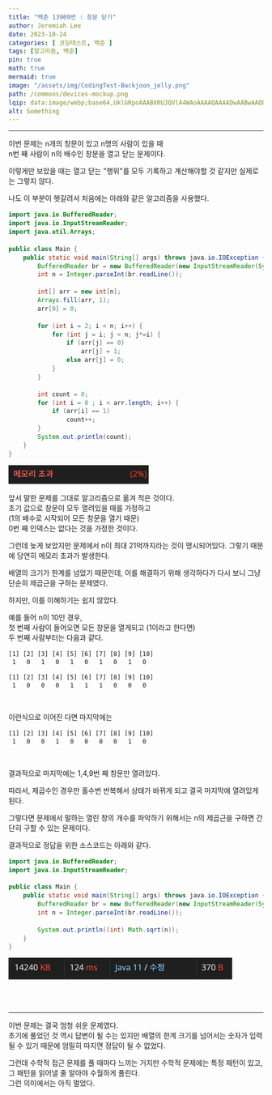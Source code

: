 ```yaml
---
title: "백준 13909번 : 창문 닫기"
author: Jeremiah Lee
date: 2023-10-24
categories: [ 코딩테스트, 백준 ]
tags: [알고리즘, 백준]
pin: true
math: true
mermaid: true
image: "/assets/img/CodingTest-Backjoon_jelly.png"
path: /commons/devices-mockup.png
lqip: data:image/webp;base64,UklGRpoAAABXRUJQVlA4WAoAAAAQAAAADwAABwAAQUxQSDIAAAARL0AmbZurmr57yyIiqE8oiG0bejIYEQTgqiDA9vqnsUSI6H+oAERp2HZ65qP/VIAWAFZQOCBCAAAA8AEAnQEqEAAIAAVAfCWkAALp8sF8rgRgAP7o9FDvMCkMde9PK7euH5M1m6VWoDXf2FkP3BqV0ZYbO6NA/VFIAAAA
alt: Something
---
```

***

이번 문제는 n개의 창문이 있고 n명의 사람이 있을 때   
n번 째 사람이 n의 배수인 창문을 열고 닫는 문제이다.

이렇게만 보았을 때는 열고 닫는 "행위"를 모두 기록하고 계산해야할 것 같지만 
실제로는 그렇지 않다.

나도 이 부분이 헷갈려서 처음에는 아래와 같은 알고리즘을 사용했다.
```java
import java.io.BufferedReader;
import java.io.InputStreamReader;
import java.util.Arrays;

public class Main {
    public static void main(String[] args) throws java.io.IOException {
        BufferedReader br = new BufferedReader(new InputStreamReader(System.in));
        int n = Integer.parseInt(br.readLine());

        int[] arr = new int[n];
        Arrays.fill(arr, 1);
        arr[0] = 0;

        for (int i = 2; i < n; i++) {
            for (int j = i; j < n; j*=i) {
                if (arr[j] == 0)
                    arr[j] = 1;
                else arr[j] = 0;
            }
        }

        int count = 0;
        for (int i = 0 ; i < arr.length; i++) {
            if (arr[i] == 1)
                count++;
        }
        System.out.println(count);
    }
}
```
![](/assets/img/CT_BJ_LOG/BJ_13909_1.png)
<br>

앞서 말한 문제를 그대로 알고리즘으로 옮겨 적은 것이다.   
초기 값으로 창문이 모두 열려있을 때를 가정하고   
(1의 배수로 시작되어 모든 창문을 열기 때문)   
0번 째 인덱스는 없다는 것을 가정한 것이다.   

그런데 늦게 보았지만 문제에서 n이 최대 21억까지라는 것이 명시되어있다.
그렇기 때문에 당연히 메모리 초과가 발생한다.

배열의 크기가 한계를 넘었기 때문인데, 이를 해결하기 위해 생각하다가
다시 보니 그냥 단순히 제곱근을 구하는 문제였다.

하지만, 이를 이해하기는 쉽지 않았다.

예를 들어 n이 10인 경우,   
첫 번째 사람이 들어오면 모든 창문을 열게되고 (1이라고 한다면)   
두 번째 사람부터는 다음과 같다.
```
[1] [2] [3] [4] [5] [6] [7] [8] [9] [10]
 1   0   1   0   1   0   1   0   1   0
```
```
[1] [2] [3] [4] [5] [6] [7] [8] [9] [10]
 1   0   0   0   1   1   1   0   0   0
```
<br>

이런식으로 이어진 다면 마지막에는

```
[1] [2] [3] [4] [5] [6] [7] [8] [9] [10]
 1   0   0   1   0   0   0   0   1   0
```
<br>

결과적으로 마지막에는 1,4,9번 째 창문만 열려있다.   

따라서, 제곱수인 경우만 홀수번 반복해서 상태가 바뀌게 되고 결국 마지막에 열려있게 된다.

그렇다면 문제에서 말하는 열린 창의 개수를 파악하기 위해서는 n의 제곱근을 구하면 간단히 구할 수 있는
문제이다.

결과적으로 정답을 위한 소스코드는 아래와 같다.
```java
import java.io.BufferedReader;
import java.io.InputStreamReader;

public class Main {
    public static void main(String[] args) throws java.io.IOException {
        BufferedReader br = new BufferedReader(new InputStreamReader(System.in));
        int n = Integer.parseInt(br.readLine());

        System.out.println((int) Math.sqrt(n));
    }
}
```
![](/assets/img/CT_BJ_LOG/BJ_13909_2.png)

<br>
<br>

***
이번 문제는 결국 엄청 쉬운 문제였다.   
초기에 풀었던 것 역시 답변이 될 수는 있지만 배열의 한계 크기를 넘어서는 숫자가 입력될 수 있기 때문에
엄밀히 따지면 정답이 될 수 없었다.

그런데 수학적 접근 문제를 풀 때마다 느끼는 거지만 수학적 문제에는 특정 패턴이 있고,
그 패턴을 읽어낼 줄 알아야 수월하게 풀린다.   
그런 의미에서는 아직 멀었다.
